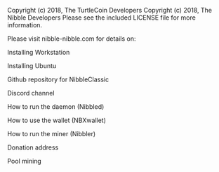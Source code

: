 Copyright (c) 2018, The TurtleCoin Developers
Copyright (c) 2018, The Nibble Developers
Please see the included LICENSE file for more information.

Please visit nibble-nibble.com for details on:

Installing Workstation

Installing Ubuntu

Github repository for NibbleClassic

Discord channel

How to run the daemon (Nibbled)

How to use the wallet (NBXwallet)

How to run the miner (Nibbler)

Donation address

Pool mining



